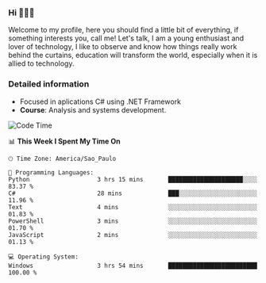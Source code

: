 


### Hi 🙋🏽‍♂️

Welcome to my profile, here you should find a little bit of everything, if something interests you, call me! Let's talk,
I am a young enthusiast and lover of technology, I like to observe and know how things really work behind the curtains, 
education will transform the world, especially when it is allied to technology.

### Detailed information
* Focused in aplications C# using .NET Framework
* **Course**: Analysis and systems development.

<!--START_SECTION:waka-->
![Code Time](http://img.shields.io/badge/Code%20Time-360%20hrs%2056%20mins-blue)

📊 **This Week I Spent My Time On** 

```text
🕑︎ Time Zone: America/Sao_Paulo

💬 Programming Languages: 
Python                   3 hrs 15 mins       █████████████████████░░░░   83.37 % 
C#                       28 mins             ███░░░░░░░░░░░░░░░░░░░░░░   11.96 % 
Text                     4 mins              ░░░░░░░░░░░░░░░░░░░░░░░░░   01.83 % 
PowerShell               3 mins              ░░░░░░░░░░░░░░░░░░░░░░░░░   01.70 % 
JavaScript               2 mins              ░░░░░░░░░░░░░░░░░░░░░░░░░   01.13 % 

💻 Operating System: 
Windows                  3 hrs 54 mins       █████████████████████████   100.00 % 
```


<!--END_SECTION:waka-->


